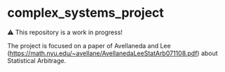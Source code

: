# complex_systems_project
⚠️ This repository is a work in progress!

The project is focused on a paper of Avellaneda and Lee (https://math.nyu.edu/~avellane/AvellanedaLeeStatArb071108.pdf) about Statistical Arbitrage.
